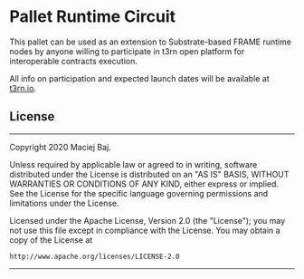 # Pallet Runtime Circuit 

This pallet can be used as an extension to Substrate-based FRAME runtime nodes by anyone willing to participate in t3rn open platform for interoperable contracts execution. 

All info on participation and expected launch dates will be available at [t3rn.io](https://t3rn.io). 


## License

---
Copyright 2020 Maciej Baj.

Unless required by applicable law or agreed to in writing, software
distributed under the License is distributed on an "AS IS" BASIS,
WITHOUT WARRANTIES OR CONDITIONS OF ANY KIND, either express or implied.
See the License for the specific language governing permissions and
limitations under the License.

Licensed under the Apache License, Version 2.0 (the "License");
you may not use this file except in compliance with the License.
You may obtain a copy of the License at

    http://www.apache.org/licenses/LICENSE-2.0
    
---
